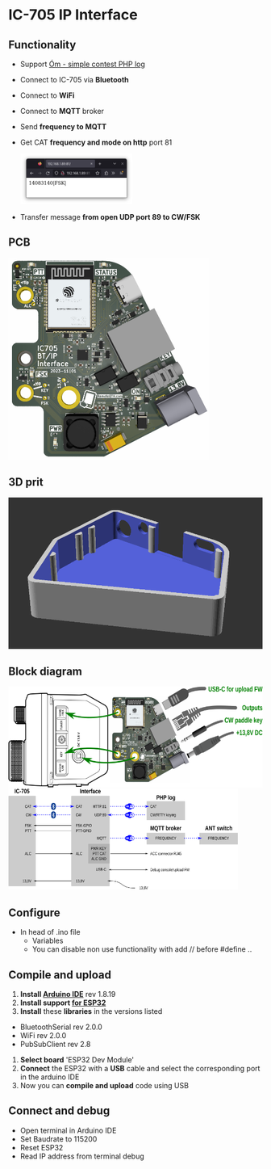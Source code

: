 # IC-705 IP Interface

## Functionality
- Support [Óm - simple contest PHP log](https://github.com/ok1hra/Om)
- Connect to IC-705 via **Bluetooth**
- Connect to **WiFi**
- Connect to **MQTT** broker
- Send **frequency to MQTT**
- Get CAT **frequency and mode on http** port 81

  <img src="https://raw.githubusercontent.com/ok1hra/IC-705_Interface/main/http-cat.png" height="100">
  
- Transfer message **from open UDP port 89 to CW/FSK**

## PCB
<img src="https://raw.githubusercontent.com/ok1hra/IC-705_Interface/main/hw/IC-705-interface-01.png" height="400">

## 3D prit
<img src="https://raw.githubusercontent.com/ok1hra/IC-705_Interface/main/3Dprint/preview.png" height="300">

## Block diagram
<img src="https://raw.githubusercontent.com/ok1hra/IC-705_Interface/main/hw/hw-block.png" height="200">

<img src="https://raw.githubusercontent.com/ok1hra/IC-705_Interface/main/hw/sw-block.png" height="200">


## Configure
- In head of .ino file
  - Variables
  - You can disable non use functionality with add // before #define ..

## Compile and upload
1.  **Install [Arduino IDE](https://www.arduino.cc/en/software)** rev 1.8.19
1.  **Install support [for ESP32](https://docs.espressif.com/projects/arduino-esp32/en/latest/installing.html)**
1.  **Install** these **libraries** in the versions listed
  * BluetoothSerial rev 2.0.0
  * WiFi rev 2.0.0
  * PubSubClient rev 2.8
1. **Select board** 'ESP32 Dev Module'
1. **Connect** the ESP32 with a **USB** cable and select the corresponding port in the arduino IDE
1. Now you can **compile and upload** code using USB

## Connect and debug
- Open terminal in Arduino IDE
- Set Baudrate to 115200
- Reset ESP32
- Read IP address from terminal debug
